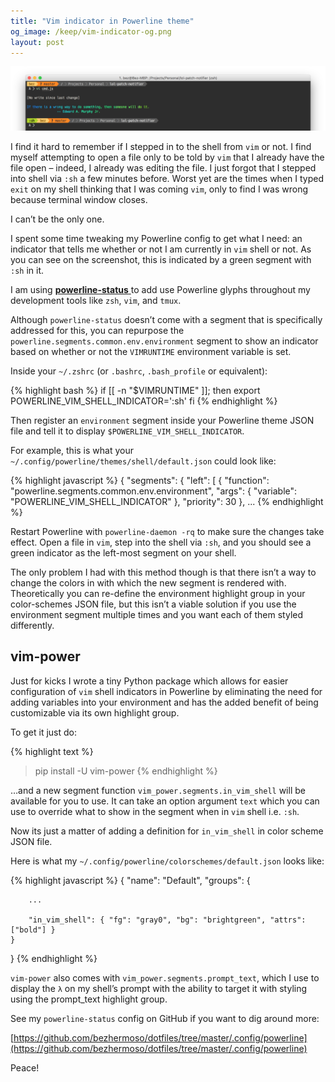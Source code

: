 ```yaml
---
title: "Vim indicator in Powerline theme"
og_image: /keep/vim-indicator-og.png
layout: post
---
```


<img src="/img/vim-indicator.png">

I find it hard to remember if I stepped in to the shell from `vim` or not. I find myself attempting to open a file only to be told by `vim` that I already have the file open – indeed, I already was editing the file. I just forgot that I stepped into shell via `:sh` a few minutes before. Worst yet are the times when I typed `exit` on my shell thinking that I was coming `vim`, only to find I was wrong because terminal window closes.

I can’t be the only one.

<!--stop-->

I spent some time tweaking my Powerline config to get what I need: an indicator
that tells me whether or not I am currently in `vim` shell or not. As you can see
on the screenshot, this is indicated by a green segment with `:sh` in it.

I am using [ **powerline-status** ](http://powerline.readthedocs.org/en/latest/) to add use Powerline glyphs throughout my
development tools like `zsh`, `vim`, and `tmux`.

Although `powerline-status` doesn’t come with a segment that is specifically
addressed for this, you can repurpose the
`powerline.segments.common.env.environment` segment to show an indicator based on
whether or not the `VIMRUNTIME` environment variable is set.

Inside your `~/.zshrc` (or `.bashrc`, `.bash_profile` or equivalent):

{% highlight bash %}
if [[ -n "$VIMRUNTIME" ]]; then
    export POWERLINE_VIM_SHELL_INDICATOR=':sh'
fi
{% endhighlight %}

Then register an `environment` segment inside your Powerline theme JSON file
and tell it to display `$POWERLINE_VIM_SHELL_INDICATOR`.

For example, this is what your
`~/.config/powerline/themes/shell/default.json` could look like:

{% highlight javascript %}
{
    "segments": {
        "left": [
            {
                "function": "powerline.segments.common.env.environment",
                "args": {
                    "variable": "POWERLINE_VIM_SHELL_INDICATOR"
                },
                "priority": 30
            },
    ...
{% endhighlight %}

Restart Powerline with `powerline-daemon -rq` to make sure the changes take effect.
Open a file in `vim`, step into the shell via `:sh`, and you should see a green
indicator as the left-most segment on your shell.

The only problem I had with this method though is that there isn’t a way to change
the colors in with which the new segment is rendered with.  Theoretically you can
re-define the environment highlight group in your color-schemes JSON file, but
this isn’t a viable solution if you use the environment segment multiple times and
you want each of them styled differently.

## vim-power

Just for kicks I wrote a tiny Python package which allows for easier configuration of `vim`
shell indicators in Powerline by eliminating the need for adding variables into your
environment and has the added benefit of being customizable via its own highlight group.

To get it just do:

{% highlight text %}
> pip install -U vim-power
{% endhighlight %}

…and a new segment function `vim_power.segments.in_vim_shell` will be available for you to use.
It can take an option argument `text` which you can use to override what to show in the
segment when in `vim` shell i.e. `:sh`.

Now its just a matter of adding a definition for `in_vim_shell` in color scheme JSON file.

Here is what my `~/.config/powerline/colorschemes/default.json` looks like:

{% highlight javascript %}
{
    "name": "Default",
    "groups": {

        ...

        "in_vim_shell": { "fg": "gray0", "bg": "brightgreen", "attrs": ["bold"] }
    }
}
{% endhighlight %}

`vim-power` also comes with `vim_power.segments.prompt_text`, which I use to
display the `λ` on my shell’s prompt with the ability to target it with styling
using the prompt_text highlight group.

See my `powerline-status` config on GitHub if you want to dig around more:

[https://github.com/bezhermoso/dotfiles/tree/master/.config/powerline](https://github.com/bezhermoso/dotfiles/tree/master/.config/powerline)

Peace!
